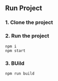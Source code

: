 ## Run Project
### 1. Clone the project

### 2. Run the project
```shell
npm i
npm start
```

### 3. BUild
```shell
npm run build
```
